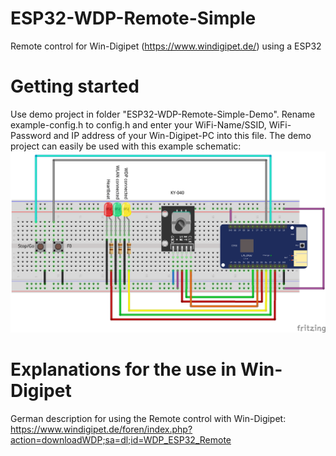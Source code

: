 # ESP32-WDP-Remote-Simple

Remote control for Win-Digipet (https://www.windigipet.de/) using a ESP32 

# Getting started
Use demo project in folder "ESP32-WDP-Remote-Simple-Demo". Rename example-config.h to config.h and enter your WiFi-Name/SSID, WiFi-Password and IP address of your Win-Digipet-PC into this file. The demo project can easily be used with this example schematic:
<img src="https://github.com/mherzog3/ESP32-WDP-Remote-Simple/blob/main/ESP32-WDP-Remote-Simple-Demo/ESP32-WDP-Remote-Simple-Demo_Board.png">

# Explanations for the use in Win-Digipet
German description for using the Remote control with Win-Digipet:
https://www.windigipet.de/foren/index.php?action=downloadWDP;sa=dl;id=WDP_ESP32_Remote
